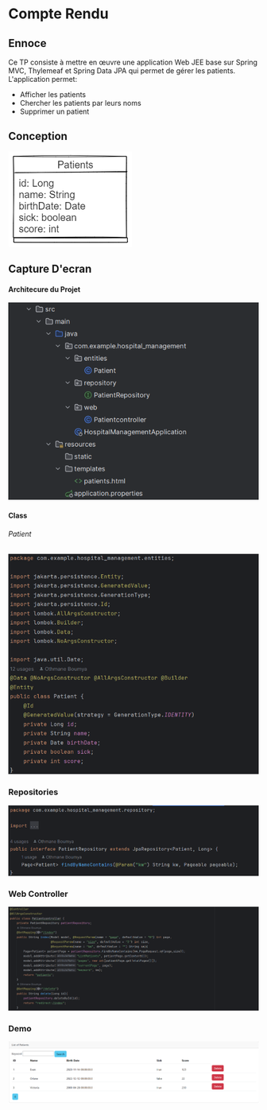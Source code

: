 # Compte Rendu

## Ennoce

Ce TP consiste à mettre en œuvre une application Web JEE base sur Spring MVC, Thylemeaf et Spring Data JPA qui permet de gérer les patients.
L'application permet:
- Afficher les patients
- Chercher les patients par leurs noms
- Supprimer un patient

## Conception

![img.png](pictures/conception_patient.png)

## Capture D'ecran

#### Architecure du Projet

![img.png](pictures/Architecture_projet.png)

#### Class
###### Patient

![img.png](pictures/class_patient.png)

### Repositories

![img.png](pictures/repo_patient.png)

### Web Controller

![img.png](pictures/web_controller.png)

### Demo

![img.png](pictures/demo.png)